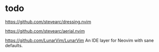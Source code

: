 # todo

https://github.com/stevearc/dressing.nvim

https://github.com/stevearc/aerial.nvim

https://github.com/LunarVim/LunarVim
An IDE layer for Neovim with sane defaults.
